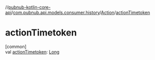 //[pubnub-kotlin-core-api](../../../index.md)/[com.pubnub.api.models.consumer.history](../index.md)/[Action](index.md)/[actionTimetoken](action-timetoken.md)

# actionTimetoken

[common]\
val [actionTimetoken](action-timetoken.md): [Long](https://kotlinlang.org/api/core/kotlin-stdlib/kotlin/-long/index.html)
